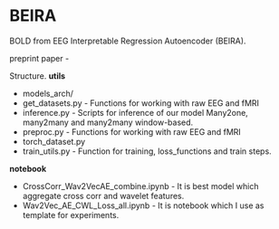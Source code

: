 # BEIRA


BOLD from EEG Interpretable Regression Autoencoder (BEIRA). 


preprint paper - 




Structure.
**utils** 
  - models_arch/
  - get_datasets.py - Functions for working with raw EEG and fMRI
  - inference.py - Scripts for inference of our model Many2one, many2many and many2many window-based.
  - preproc.py - Functions for working with raw EEG and fMRI 
  - torch_dataset.py 
  - train_utils.py - Function for training, loss_functions and train steps.


**notebook** 
  - CrossCorr_Wav2VecAE_combine.ipynb - It is best model which aggregate cross corr and wavelet features. 
  - Wav2Vec_AE_CWL_Loss_all.ipynb - It is notebook which I use as template for experiments. 


